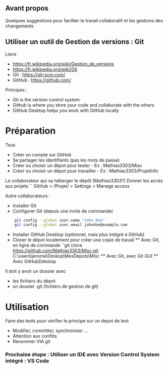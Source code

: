 ## Avant propos 
Quelques suggestions pour faciliter le travail collaboratif et les gestions des changements

## Utiliser un outil de Gestion de versions : Git
Liens
* https://fr.wikipedia.org/wiki/Gestion_de_versions
* https://fr.wikipedia.org/wiki/Git
* Git :  https://git-scm.com/
* GitHub : https://github.com/

Principes : 
* Git is the version control system 
* Github is where you store your code and collaborate with the others 
* GitHub Desktop helps you work with GitHub locally 

# Préparation
Tous
* Créer un compte sur GitHub
* Se partager les identifiants (pas les mots de passe)
* Créer ou choisir un dépot pour tester - Ex : Mathias3303/Misc
* Créer ou choisir un dépot pour travailler - Ex : Mathias3303/ProjetInfo

Le collaborateur qui va héberger le dépôt (Mathias3303?) Donner les accès aux projets 
`` GitHub > /Projet/ > Settings > Manage access

Autre collaborateurs : 
* Installer Git 
* Configurer Git (depuis une invite de commande)
```bash
    git config --global user.name "John Doe"
    git config --global user.email johndoe@example.com
```
* Installer GitHub Desktop (optionnel, mais plus intégré à GitHub)
* Cloner le dépot localement pour créer une copie de travail
** Avec Git, en ligne de commande  ``git clone https://github.com/Mathias3303/Misc.git C:\users\jerome\Deskop\MesDepots\Misc
** Avec Git, avec Git GUI
** Avec GitHubDekstop

Il doit y avoir un dossier avec 
* les fichiers du dépot 
* un dossier .git (fichiers de gestion de git)


# Utilisation
Faire des tests pour vérifier le principe sur un depot de test
* Modifier, committer, synchroniser ...
* Attention aux conflits
* Renommer VIA git

### Prochaine étape : Utiliser un IDE avec Version Control System intégré : VS Code
